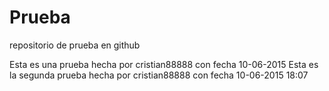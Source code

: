 # Prueba
repositorio de prueba en github

Esta es una prueba hecha por cristian88888 con fecha 10-06-2015
Esta es la segunda prueba hecha por cristian88888 con fecha 10-06-2015 18:07
